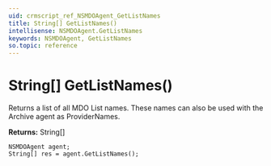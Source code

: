 ```yaml
---
uid: crmscript_ref_NSMDOAgent_GetListNames
title: String[] GetListNames()
intellisense: NSMDOAgent.GetListNames
keywords: NSMDOAgent, GetListNames
so.topic: reference
---
```


# String[] GetListNames()

Returns a list of all MDO List names. These names can also be used with the Archive agent as ProviderNames.

**Returns:** String[]

```crmscript
NSMDOAgent agent;
String[] res = agent.GetListNames();
```

